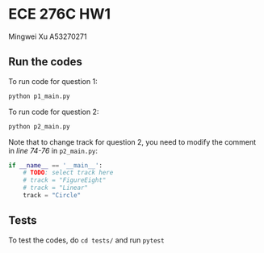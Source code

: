 # ECE 276C HW1
Mingwei Xu A53270271

## Run the codes
To run code for question 1:

```bash
python p1_main.py
```

To run code for question 2:

```bash
python p2_main.py
```

Note that to change track for question 2, you need to modify the comment in *line 74-76* in `p2_main.py`:

```python
if __name__ == '__main__':
    # TODO: select track here
    # track = "FigureEight"
    # track = "Linear"
    track = "Circle"
```

## Tests

To test the codes, do `cd tests/` and run `pytest`
